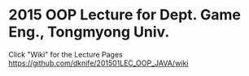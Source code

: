 # 2015 OOP Lecture for Dept. Game Eng., Tongmyong Univ.

Click "Wiki" for the Lecture Pages
https://github.com/dknife/201501LEC_OOP_JAVA/wiki

